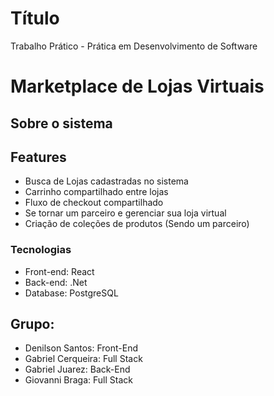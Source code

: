 # Título
Trabalho Prático - Prática em Desenvolvimento de Software

# Marketplace de Lojas Virtuais

## Sobre o sistema

## Features
- Busca de Lojas cadastradas no sistema
- Carrinho compartilhado entre lojas
- Fluxo de checkout compartilhado
- Se tornar um parceiro e gerenciar sua loja virtual
- Criação de coleções de produtos (Sendo um parceiro)

### Tecnologias
- Front-end: React
- Back-end: .Net
- Database: PostgreSQL

## Grupo:
- Denilson Santos: Front-End
- Gabriel Cerqueira: Full Stack
- Gabriel Juarez: Back-End
- Giovanni Braga: Full Stack
